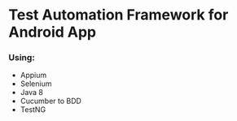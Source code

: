 # Test Automation Framework for Android App
### Using:
- Appium
- Selenium
- Java 8
- Cucumber to BDD
- TestNG